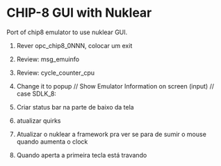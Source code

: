 # CHIP-8 GUI with Nuklear

Port of chip8 emulator to use nuklear GUI.

1) Rever opc_chip8_0NNN, colocar um exit
2) Review: msg_emuinfo
3) Review: cycle_counter_cpu
4) Change it to popup
    // Show Emulator Information on screen (input)
	// case SDLK_8:
5) Criar status bar na parte de baixo da tela
6) atualizar quirks

7) Atualizar o nuklear a framework pra ver se para de sumir o mouse quando aumenta o clock
8) Quando aperta a primeira tecla está travando